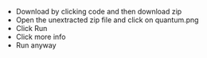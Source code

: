 - Download by clicking code and then download zip
- Open the unextracted zip file and click on quantum.png
- Click Run
- Click more info
- Run anyway
